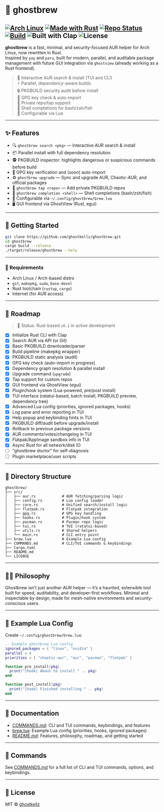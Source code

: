 # 👻 ghostbrew

[![Arch Linux](https://img.shields.io/badge/platform-Arch%20Linux-1793d1?logo=arch-linux&logoColor=white)](https://archlinux.org)
[![Made with Rust](https://img.shields.io/badge/made%20with-Rust-000000?logo=rust&logoColor=white)](https://www.rust-lang.org/)
[![Repo Status](https://img.shields.io/badge/status-active-success?style=flat-square)](https://github.com/ghostkellz/ghostbrew)
[![Build](https://img.shields.io/github/actions/workflow/status/ghostkellz/ghostbrew/main.yml?branch=main)](https://github.com/ghostkellz/ghostbrew/actions)
![Built with Clap](https://img.shields.io/badge/built%20with-clap-orange)
![License](https://img.shields.io/github/license/ghostkellz/ghostbrew)
---

**ghostbrew** is a fast, minimal, and security-focused AUR helper for Arch Linux, now rewritten in Rust.  
Inspired by `yay` and `paru`, built for modern, parallel, and auditable package management with future GUI integration via `ghostview` (already working as a Rust frontend).

> 🧪 Interactive AUR search & install (TUI and CLI)  
> ⚡ Parallel, dependency-aware builds  
> 🔒 PKGBUILD security audit before install  
> 🔑 GPG key check & auto-import  
> 🏴 Private repo/tap support  
> 🐚 Shell completions for bash/zsh/fish  
> 💾 Configurable via Lua 

---

## ✨ Features

* 🔍 `ghostbrew search <pkg>` — Interactive AUR search & install
* 📦 Parallel install with full dependency resolution
* 🕵️ PKGBUILD inspector: highlights dangerous or suspicious commands before build
* 🔑 GPG key verification and (soon) auto-import
* ♻️ `ghostbrew upgrade` — Sync and upgrade AUR, Chaotic-AUR, and official packages
* 🏴 `ghostbrew tap <repo>` — Add private PKGBUILD repos
* 🐚 `ghostbrew completion <shell>` — Shell completions (bash/zsh/fish)
* 💪 Configurable via `~/.config/ghostbrew/brew.lua`
* 🖥️ GUI frontend via GhostView (Rust, egui)

---

## 🚀 Getting Started

```bash
git clone https://github.com/ghostkellz/ghostbrew.git
cd ghostbrew
cargo build --release
./target/release/ghostbrew --help
```

---

### 🔧 Requirements

* Arch Linux / Arch-based distro
* `git`, `makepkg`, `sudo`, `base-devel`
* Rust toolchain (`rustup`, `cargo`)
* Internet (for AUR access)

---

## 🔮 Roadmap

> 🚧 Status: Rust-based `v0.2` in active development

- [x] Initialize Rust CLI with Clap
- [x] Search AUR via API (or Git)
- [x] Basic PKGBUILD downloader/parser
- [x] Build pipeline (makepkg wrapper)
- [x] PKGBUILD static analysis (audit)
- [x] GPG key check (auto-import in progress)
- [x] Dependency graph resolution & parallel install
- [x] Upgrade command (`upgrade`)
- [x] Tap support for custom repos
- [x] GUI frontend via GhostView (egui)
- [x] Plugin/hook system (Lua-powered, pre/post install)
- [x] TUI interface (ratatui-based, batch install, PKGBUILD preview, dependency tree)
- [x] Advanced Lua config (priorities, ignored packages, hooks)
- [x] Log pane and error reporting in TUI
- [x] Help popup and keybinding hints in TUI
- [x] PKGBUILD diff/audit before upgrade/install
- [x] Rollback to previous package versions
- [x] AUR comments/votes/changelog in TUI
- [x] Flatpak/AppImage sandbox info in TUI
- [x] Async Rust for all network/disk IO
- [ ] "ghostbrew doctor" for self-diagnosis
- [ ] Plugin marketplace/user scripts

---

## 📂 Directory Structure

```
ghostbrew/
├── src/
│   ├── aur.rs            # AUR fetching/parsing logic
│   ├── config.rs         # Lua config loader
│   ├── core.rs           # Unified search/install logic
│   ├── flatpak.rs        # Flatpak integration
│   ├── gpg.rs            # GPG key handling
│   ├── hooks.rs          # Plugin/hook system
│   ├── pacman.rs         # Pacman repo logic
│   ├── tui.rs            # TUI (ratatui-based)
│   ├── utils.rs          # Shared helpers
│   └── main.rs           # CLI entry point
├── brew.lua              # Example Lua config
├── COMMANDS.md           # CLI/TUI commands & keybindings
├── Cargo.toml
├── README.md
└── LICENSE
```

---

## 🧙‍♂️ Philosophy

Ghostbrew isn’t just another AUR helper — it’s a haunted, extensible tool built for speed, auditability, and developer-first workflows. Minimal and inspectable by design, made for mesh-native environments and security-conscious users.

---

## 📝 Example Lua Config

Create `~/.config/ghostbrew/brew.lua`:

```lua
-- Example ghostbrew Lua config
ignored_packages = { "linux", "nvidia" }
parallel = 4
priorities = { "chaotic-aur", "aur", "pacman", "flatpak" }

function pre_install(pkg)
  print("[hook] About to install " .. pkg)
end

function post_install(pkg)
  print("[hook] Finished installing " .. pkg)
end
```

---

## 📖 Documentation

- [COMMANDS.md](COMMANDS.md): CLI and TUI commands, keybindings, and features
- [brew.lua](brew.lua): Example Lua config (priorities, hooks, ignored packages)
- [README.md](README.md): Features, philosophy, roadmap, and getting started

---

## 📖 Commands

See [COMMANDS.md](COMMANDS.md) for a full list of CLI and TUI commands, options, and keybindings.

---

## 📝 License

MIT © [ghostkellz](https://github.com/ghostkellz)

